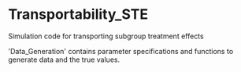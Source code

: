 # Transportability_STE
Simulation code for transporting subgroup treatment effects

'Data_Generation' contains parameter specifications and functions to generate data and the true values.
